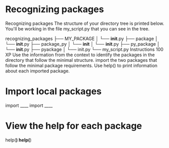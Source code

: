 # Recognizing packages

Recognizing packages
The structure of your directory tree is printed below. You'll be working in the file my_script.py that you can see in the tree.

recognizing_packages
├── MY_PACKAGE
│   └── __init__.py
├── package
│   └── __init__.py
├── package_py
│   └── __init__
│       └── __init__.py
├── py_package
│   └── __init__.py
├── pyackage
│   └── init.py
└── my_script.py
Instructions
100 XP
Use the information from the context to identify the packages in the directory that follow the minimal structure.
import the two packages that follow the minimal package requirements.
Use help() to print information about each imported package.

# Import local packages
import ____
import ____

# View the help for each package
help(____)
help(____)
